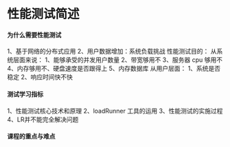 # 性能测试简述

#### 为什么需要性能测试
1、基于网络的分布式应用
2、用户数据增加：系统负载挑战
性能测试目的：
从系统层面来说：
1、能够承受的并发用户数量
2、带宽够用不
3、服务器 cpu 够用不
4、内存够用不、硬盘速度是否跟得上
5、内存数据库
从用户层面：
1、系统是否稳定
2、响应时间快不快

#### 测试学习指标
1、性能测试核心技术和原理
2、loadRunner 工具的运用
3、性能测试的实施过程
4、LR并不能完全解决问题

#### 课程的重点与难点
